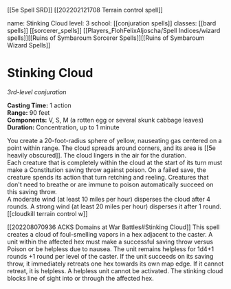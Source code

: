 [[5e Spell SRD]]
[[202202121708 Terrain control spell]]

name: Stinking Cloud
level: 3
school: [[conjuration spells]]
classes: [[bard spells]]
         [[sorcerer_spells]]
         [[Players_FlohFelixAljoscha/Spell Indices/wizard spells]][[Ruins of Symbaroum Sorcerer Spells]][[Ruins of Symbaroum Wizard Spells]]

# Stinking Cloud 
_3rd-level conjuration_ 

**Casting Time:** 1 action    
**Range:** 90 feet    
**Components:** V, S, M (a rotten egg or several skunk cabbage leaves)    
**Duration:** Concentration, up to 1 minute 

You create a 20-foot-radius sphere of yellow, nauseating gas centered on a point within range. The cloud spreads around corners, and its area is [[5e heavily obscured]]. The cloud lingers in the air for the duration.    
Each creature that is completely within the cloud at the start of its turn must make a Constitution saving throw against poison. On a failed save, the creature spends its action that turn retching and reeling. Creatures that don't need to breathe or are immune to poison automatically succeed on this saving throw.    
A moderate wind (at least 10 miles per hour) disperses the cloud after 4 rounds. A strong wind (at least 20 miles per hour) disperses it after 1 round. 
[[cloudkill terrain control w]]

[[202208070936 ACKS Domains at War Battles#Stinking Cloud]]
This spell creates a cloud of foul-smelling vapors in a hex adjacent to the caster. A unit within the affected hex must make a successful saving throw versus Poison or be helpless due to nausea. The unit remains helpless for 1d4+1 rounds +1 round per level of the caster. If the unit succeeds on its saving throw, it immediately retreats one hex towards its own map edge. If it cannot retreat, it is helpless. A helpless unit cannot be activated. The stinking cloud blocks line of sight into or through the affected hex.

